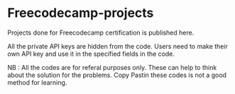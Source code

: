 # Freecodecamp-projects

Projects done for Freecodecamp certification is published here. 

All the private API keys are hidden from the code. Users need to make their own  API key and use it in the specified fields in the code.

NB : All the codes are for referal purposes only. These can help to think about the solution for the problems. Copy Pastin these codes is not a good method for learning.
